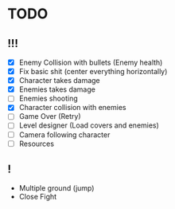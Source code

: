 # TODO
## !!!
- [X] Enemy Collision with bullets (Enemy health)
- [X] Fix basic shit (center everything horizontally)
- [X] Character takes damage
- [X] Enemies takes damage
- [ ] Enemies shooting 
- [X] Character collision with enemies
- [ ] Game Over (Retry)
- [ ] Level designer (Load covers and enemies)
- [ ] Camera following character
- [ ] Resources

## !
- Multiple ground (jump)
- Close Fight

